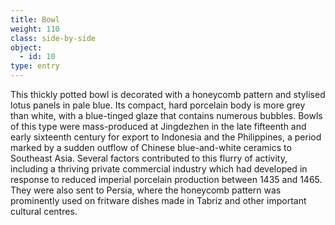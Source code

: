 ```yaml
---
title: Bowl
weight: 110
class: side-by-side
object:
  - id: 10
type: entry
---
```


This thickly potted bowl is decorated with a honeycomb pattern and stylised lotus panels in pale blue. Its compact, hard porcelain body is more grey than white, with a blue-tinged glaze that contains numerous bubbles. Bowls of this type were mass-produced at Jingdezhen in the late fifteenth and early sixteenth century for export to Indonesia and the Philippines, a period marked by a sudden outflow of Chinese blue-and-white ceramics to Southeast Asia. Several factors contributed to this flurry of activity, including a thriving private commercial industry which had developed in response to reduced imperial porcelain production between 1435 and 1465. They were also sent to Persia, where the honeycomb pattern was prominently used on fritware dishes made in Tabriz and other important cultural centres.
